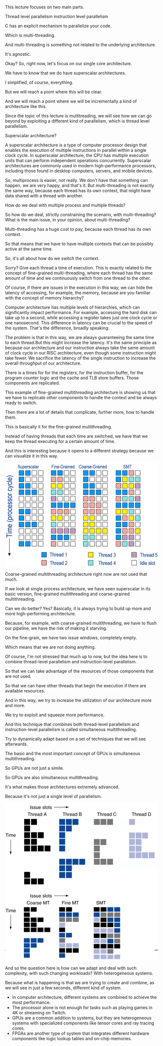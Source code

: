 
This lecture focuses on two main parts.

Thread level parallelism
instruction level parallelism

C has an explicit mechanism to parallelize your code.

Which is multi-threading.

And multi-threading is something not related to the underlying architecture.

It's agnostic.

Okay? So, right now, let's focus on our single core architecture.

We have to know that we do have superscalar architectures.

I simplified, of course, everything.

But we will reach a point where this will be clear.

And we will reach a point where we will be incrementally a kind of architecture like this.

Since the topic of this lecture is multitreading, we will see how we can go beyond by exploiting a different kind of parallelism, which is thread level parallelism.

Superscalar architecture?

A superscalar architecture is a type of computer processor design that enables the execution of multiple instructions in parallel within a single clock cycle. In superscalar architecture, the CPU has multiple execution units that can perform independent operations concurrently.
Superscalar architectures are commonly used in modern high-performance processors, including those found in desktop computers, servers, and mobile devices.

So, multiprocess is easier, not really. We don't have that something can happen, we are very happy, and that's it.
But multi-threading is not exactly the same way, because each thread has its own context, that might have data shared with a thread with another.

How do we deal with multiple process and multiple threads?

So how do we deal, strictly constraining the scenario, with multi-threading? What is the main issue, in your opinion, about multi-threading?

Multi-threading has a huge cost to pay, because each thread has its own context.

So that means that we have to have multiple contexts that can be possibly active at the same time.

So, it's all about how do we switch the context.

Sorry? Give each thread a time of execution.
This is exactly related to the concept of fine-grained multi-threading, where each thread has the same amount of time and we continuously switch from one thread to the other.

Of course, if there are issues in the execution in this way, we can hide the latency of accessing, for example, the memory, because are you familiar with the concept of memory hierarchy?

Computer architecture has multiple levels of hierarchies, which can significantly impact performance. For example, accessing the hard disk can take up to a second, while accessing a register takes just one clock cycle or one nanosecond. This difference in latency can be crucial to the speed of the system.
That's the difference, broadly speaking.

The problem is that in this way, we are always guaranteeing the same time to each thread.But this might increase the latency.
It's the same principle as because our architecture and our instruction always take the same amount of clock cycle in our RISC architecture, even though some instruction might take fewer.
We sacrifice the latency of the single instruction to increase the overall throughput of our architecture.

There is a times for for the registers, for the instruction buffer, for the program counter logic and the cache and TLB store buffers.
Those components are replicated.

This example of fine-grained multithreading architecture is showing us that we have to replicate other components to handle the context and be always ready to switch.

Then there are a lot of details that complicate, further more, how to handle them.

This is basically it for the fine-grained multithreading.

Instead of having threads that each time are switched, we have that we keep the thread executing for a certain amount of time.

And this is interesting because it opens to a different strategy because we can visualize it in this way.

![](images/218bf5ba28c0ebc96af3e08b3d4472ce.png)

Coarse-grained multithreading architecture right now are not used that much.

If we look at single process architecture, we have seen superscalar in its basic version, fine-grained multithreading and coarse-grained multithreading.

Can we do better? Yes? Basically, it is always trying to build up more and more high-performing architecture.

Because, for example, with coarse-grained multithreading, we have to flush our pipeline, we have the risk of making it starving.

On the fine-grain, we have two issue windows, completely empty.

Which means that we are not doing anything.

Of course, I'm not stressed that much up to now, but the idea here is to combine thread-level parallelism and instruction-level parallelism.

So that we can take advantage of the resources of those components that are not used.

So that we can have other threads that begin the execution if there are available resources.

And in this way, we try to increase the utilization of our architecture more and more.

We try to exploit and squeeze more performance.

And this technique that combines both thread-level parallelism and instruction-level parallelism is called simultaneous multithreading.

Try to dynamically adapt based on a set of techniques that we will see afterwards.

The basic and the most important concept of GPUs is simultaneous multithreading.

So GPUs are not just a simile.

So GPUs are also simultaneous multithreading.

It's what makes those architectures extremely advanced.

Because it's not just a single level of parallelism.

![](images/0200d6edcb5abd3a937bb3fc3ef24606.png)

And so the question here is how can we adapt and deal with such complexity, with such changing workloads? With heterogeneous systems.

Because what is happening is that we are trying to create and combine, as we will see in just a few seconds, different kind of system.

* In computer architecture, different systems are combined to achieve the most performance.
* The processor alone is not enough for tasks such as playing games in 4K or streaming on Twitch.
* GPUs are a common addition to systems, but they are heterogeneous systems with specialized components like tensor cores and ray tracing cores.
* FPGAs are another type of system that integrates different hardware components like logic lookup tables and on-chip memories.
